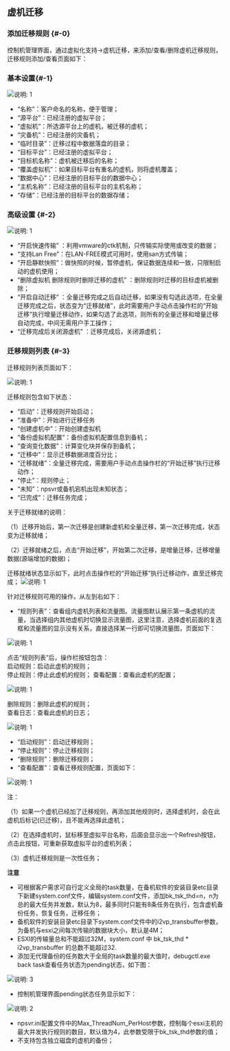 ## 虚机迁移

### 添加迁移规则 {#-0}

控制机管理界面，通过虚拟化支持-&gt;虚机迁移，来添加/查看/删除虚机迁移规则，迁移规则添加/查看页面如下：

### 基本设置{#-1}

![说明: 1](/assets/V6.118042709.png)

*   “名称”：客户命名的名称，便于管理；
*   “源平台”：已经注册的虚拟平台；
*   “虚拟机”：所选源平台上的虚机，被迁移的虚机；
*   “灾备机”：已经注册的灾备机；
*   “临时目录”：迁移过程中数据落盘的目录；
*   “目标平台”：已经注册的虚拟平台；
*   “目标机名称”：虚机被迁移后的名称；
*   “覆盖虚拟机”：如果目标平台有重名的虚机，则将虚机覆盖；
*   “数据中心”：已经注册的目标平台的数据中心；
*   “主机名称”：已经注册的目标平台的主机名称；
*   “存储”：已经注册的目标平台的数据存储；

### 高级设置 {#-2}

![说明: 1](/assets/V6.118042710.png)

* “开启快速传输” ：利用vmware的ctk机制，只传输实际使用或改变的数据；
* “支持Lan Free”：在LAN-FREE模式可用时，使用san方式传输；
* “开启静默快照”：做快照的时候，暂停虚机，保证数据连续和一致，只限制启动的虚机使用；
* “删除虚拟机 删除规则时删除迁移的虚机” ：删除规则时迁移的目标虚机被删除；
* “开启自动迁移” ：全量迁移完成之后自动迁移，如果没有勾选此选项，在全量迁移完成之后，状态变为“迁移就绪”，此时需要用户手动点击操作栏的“开始迁移”执行增量迁移动作，如果勾选了此选项，则所有的全量迁移和增量迁移自动完成，中间无需用户手工操作；
* “迁移完成后关闭源虚机” ：迁移完成后，关闭源虚机；

### 迁移规则列表 {#-3}

迁移规则列表页面如下：

![说明: 1](/assets/V6.11811052002.png)

迁移规则包含如下状态：

* “启动”：迁移规则开始启动；
* “准备中”：开始进行迁移任务
* “创建虚机中”：开始创建虚拟机
* “备份虚拟机配置”：备份虚拟机配置信息到备机；
* “查询变化数据”：计算变化块并保存到备机；
* “迁移中”：显示迁移数据进度百分比；
* “迁移就绪”：全量迁移完成，需要用户手动点击操作栏的“开始迁移”执行迁移动作；
* “停止”：规则停止；
* “未知”：npsvr或备机宕机出现未知状态；
* “已完成”：迁移任务完成；

关于迁移就绪的说明：

（1）迁移开始后，第一次迁移是创建新虚机和全量迁移，第一次迁移完成，状态变为迁移就绪；

（2）迁移就绪之后，点击“开始迁移”，开始第二次迁移，是增量迁移，迁移增量数据(源端增加的数据)；


迁移就绪状态显示如下，此时点击操作栏的“开始迁移”执行迁移动作，直至迁移完成；
![说明: 1](/assets/V6.11811052009.png)

针对迁移规则可用的操作，从左到右如下：

*   “规则列表”：查看组内虚机列表和流量图。流量图默认展示第一条虚机的流量，当选择组内其他虚机时切换显示流量图，这里注意，选择虚机前面的复选框和流量图的显示没有关系，直接选择某一行即可切换流量图，页面如下：

![说明: 1](/assets/V6.11811052003.png)

点击“规则列表”后，操作栏按钮包含：  
启动规则：启动此虚机的规则；  
停止规则：停止此虚机的规则；
查看配置：查看此虚机的配置；

![说明: 1](/assets/V6.11811052004.png)

删除规则：删除此虚机的规则；  
查看日志：查看此虚机的日志； 

![说明: 1](/assets/V6.11811081011.png)

*   “启动规则”：启动迁移规则；
*   “停止规则”：停止迁移规则；
*   “删除规则”：删除迁移规则；
*   “查看配置”：查看迁移规则配置，页面如下：

![说明: 1](/assets/V6.11811052013.png)


注：

（1）如果一个虚机已经加了迁移规则，再添加其他规则时，选择虚机时，会在此虚机后标记(已迁移)，且不能再选择此虚机；

（2）在选择虚机时，鼠标移至虚拟平台名称，后面会显示出一个Refresh按钮，点击此按钮，可重新获取虚拟平台的虚机列表；

（3）虚机迁移规则是一次性任务；


**注意**

* 可根据客户需求可自行定义全局的task数量，在备机软件的安装目录etc目录下新建system.conf文件，编辑system.conf文件，添加bk\_tsk\_thd=n，n为总的最大任务并发数，默认为8，最多同时只能有8条任务在执行，包含虚机备份任务，恢复任务，迁移任务；
* 备机软件的安装目录etc目录下system.conf文件中的i2vp_transbuffer参数，为备机与esxi之间每次传输的数据块大小，默认是4M；
* ESXI的传输量总和不能超过32M，system.conf 中 bk\_tsk\_thd \* i2vp\_transbuffer 的总数不能超过32. 
* 添加无代理备份的任务数大于全局的task数量的最大值时，debugctl.exe back task查看任务状态为pending状态，如下图：

![说明: 3](/assets/V6.036973.png)

* 控制机管理界面pending状态任务显示如下：

![说明: 2](/assets/V6.036999.png)

* npsvr.ini配置文件中的Max\_ThreadNum\_PerHost参数，控制每个esxi主机的最大并发执行规则的数目，默认值为4，此参数受限于bk\_tsk\_thd参数的值；
* 不支持包含独立磁盘的虚机的备份；